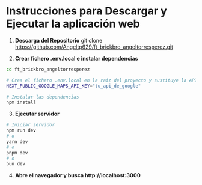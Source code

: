# Instrucciones para Descargar y Ejecutar la aplicación web

1. **Descarga del Repositorio**
git clone https://github.com/Angeltp629/ft_brickbro_angeltorresperez.git

2. **Crear fichero .env.local e instalar dependencias**
```bash
cd ft_brickbro_angeltorresperez

# Crea el fichero .env.local en la raiz del proyecto y sustituye la API de Google por la tuya
NEXT_PUBLIC_GOOGLE_MAPS_API_KEY="tu_api_de_google"

# Instalar las dependencias
npm install
```

3. **Ejecutar servidor**
```bash
# Iniciar servidor
npm run dev
# o
yarn dev
# o
pnpm dev
# o
bun dev
```

4. **Abre el navegador y busca http://localhost:3000**